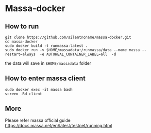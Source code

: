 # Massa-docker

## How to run

```
git clone https://github.com/silentnoname/massa-docker.git
cd massa-docker
sudo docker build -t runmassa:latest .
sudo docker run -v $HOME/massadata:/runmassa/data --name massa --restart=always  -e AUTOHEAL_CONTAINER_LABEL=all  -d
``` 
the data will save in `$HOME/massadata` folder

## How to enter massa client
```
sudo docker exec -it massa bash
screen -Rd client
```

## More
Please refer massa official guide https://docs.massa.net/en/latest/testnet/running.html





